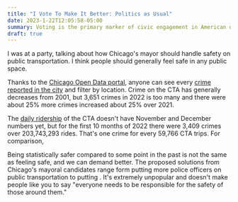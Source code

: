 ```yaml
---
title: "I Vote To Make It Better: Politics as Usual"
date: 2023-1-22T12:05:58-05:00
summary: Voting is the primary marker of civic engagement in American democracy, but there are much more effective ways to create social feelings.
draft: true
---
```


I was at a party, talking about how Chicago's mayor should handle safety on public transportation. I think people should generally feel safe in any public space.

Thanks to the [Chicago Open Data portal](https://data.cityofchicago.org/), anyone can see every [crime reported in the city](https://data.cityofchicago.org/Public-Safety/Crimes-2001-to-Present/ijzp-q8t2/data) and filter by location. Crime on the CTA has generally decreases from 2001, but 3,651 crimes in 2022 is too many and there were about 25% more crimes increased about 25% over 2021. 

The [daily ridership](https://data.cityofchicago.org/Transportation/CTA-Ridership-Daily-Boarding-Totals/6iiy-9s97/data) of the CTA doesn't have November and December numbers yet, but for the first 10 months of 2022 there were 3,409 crimes over 203,743,293 rides. That's one crime for every 59,766 CTA trips. For comparison, 

Being statistically safer compared to some point in the past is not the same as feeling safe, and we can demand better. The proposed solutions from Chicago's mayoral candidates range form putting more police officers on public transportation to putting . It's extremely unpopular and doesn't make people like you to say "everyone needs to be responsible for the safety of those around them."
